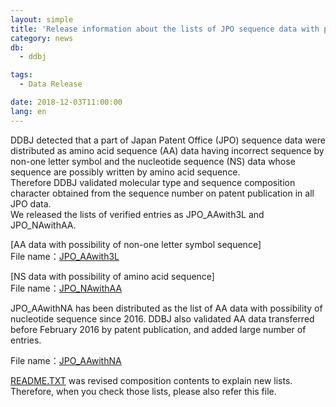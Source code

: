 ```yaml
---
layout: simple
title: 'Release information about the lists of JPO sequence data with possibility of incorrect sequence.'
category: news
db:
  - ddbj

tags:
  - Data Release

date: 2018-12-03T11:00:00
lang: en
---
```


<p>DDBJ detected that a part of Japan Patent Office (JPO) sequence data were distributed as amino acid sequence (AA) data having incorrect sequence by non-one letter symbol and the nucleotide sequence (NS) data whose sequence are possibly written by amino acid sequence.<br>Therefore DDBJ validated molecular type and sequence composition character obtained from the sequence number on patent publication in all JPO data.<br>We released the lists of verified entries as JPO_AAwith3L and JPO_NAwithAA.</p>

<p>[AA data with possibility of non-one letter symbol sequence]<br>File name：<a href="ftp://ftp.ddbj.nig.ac.jp/ddbj_database/patent/JPO_AAwith3L">JPO_AAwith3L</a></p>

<p>[NS data with possibility of amino acid sequence]<br>File name：<a href="ftp://ftp.ddbj.nig.ac.jp/ddbj_database/patent/JPO_NAwithAA">JPO_NAwithAA</a></p>

<p>JPO_AAwithNA has been distributed as the list of AA data with possibility of nucleotide sequence since 2016. DDBJ also validated AA data transferred before February 2016 by patent publication, and added large number of entries.</p>

<p>File name：<a href="ftp://ftp.ddbj.nig.ac.jp/ddbj_database/patent/JPO_AAwithNA">JPO_AAwithNA</a></p>

<p><a href="ftp://ftp.ddbj.nig.ac.jp/ddbj_database/patent/README.TXT">README.TXT</a> was revised composition contents to explain new lists. Therefore, when you check those lists, please also refer this file.</p>
